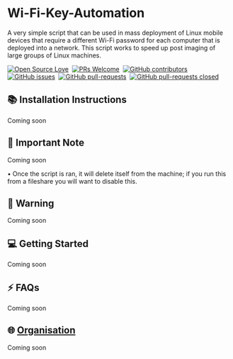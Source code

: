 # Wi-Fi-Key-Automation
A very simple script that can be used in mass deployment of Linux mobile devices that require a different Wi-Fi password for each computer that is deployed into a network. This script works to speed up post imaging of large groups of Linux machines.

[![Open Source Love](https://badges.frapsoft.com/os/v1/open-source.svg?v=102)](https://hacktoberfest.netlify.com/)&nbsp;
[![PRs Welcome](https://img.shields.io/badge/PRs-welcome-brightgreen.svg?style=flat-square)](https://github.com/Narehood/Wi-Fi-Key-Automation)&nbsp;
[![GitHub contributors](https://img.shields.io/github/contributors/Naereen/StrapDown.js.svg)](https://github.com/Narehood/Wi-Fi-Key-Automation/graphs/contributors)&nbsp;
[![GitHub issues](https://img.shields.io/github/issues/Naereen/StrapDown.js.svg)](https://github.com/Narehood/Wi-Fi-Key-Automation/issues)&nbsp;
[![GitHub pull-requests](https://img.shields.io/github/issues-pr/Naereen/StrapDown.js.svg)](https://github.com/Narehood/Wi-Fi-Key-Automation/pull/)&nbsp;
[![GitHub pull-requests closed](https://img.shields.io/github/issues-pr-closed/Naereen/StrapDown.js.svg)](https://github.com/Narehood/Wi-Fi-Key-Automation/pull/)&nbsp;


## :books: Installation Instructions
Coming soon

## :pencil: Important Note 
Coming soon

• Once the script is ran, it will delete itself from the machine; if you run this from a fileshare you will want to disable this.

## :rotating_light: Warning

Coming soon


## :computer: Getting Started

Coming soon


## :zap: FAQs

Coming soon

  
## :globe_with_meridians: [Organisation](https://narehood.net/)

Coming soon
